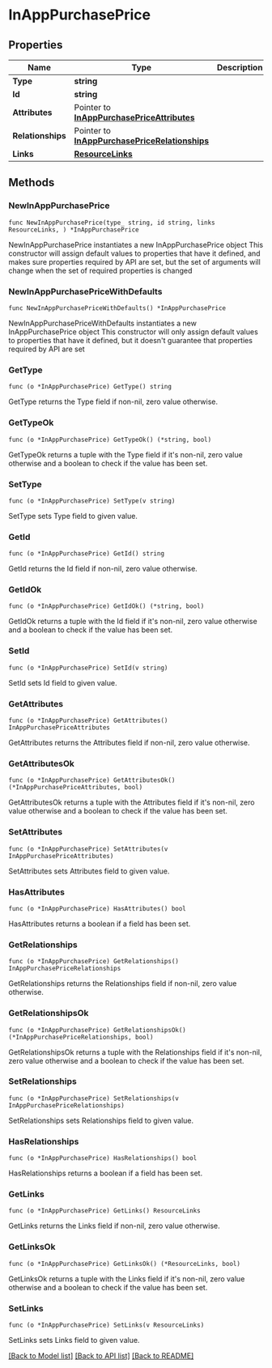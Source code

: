 # InAppPurchasePrice

## Properties

Name | Type | Description | Notes
------------ | ------------- | ------------- | -------------
**Type** | **string** |  | 
**Id** | **string** |  | 
**Attributes** | Pointer to [**InAppPurchasePriceAttributes**](InAppPurchasePriceAttributes.md) |  | [optional] 
**Relationships** | Pointer to [**InAppPurchasePriceRelationships**](InAppPurchasePriceRelationships.md) |  | [optional] 
**Links** | [**ResourceLinks**](ResourceLinks.md) |  | 

## Methods

### NewInAppPurchasePrice

`func NewInAppPurchasePrice(type_ string, id string, links ResourceLinks, ) *InAppPurchasePrice`

NewInAppPurchasePrice instantiates a new InAppPurchasePrice object
This constructor will assign default values to properties that have it defined,
and makes sure properties required by API are set, but the set of arguments
will change when the set of required properties is changed

### NewInAppPurchasePriceWithDefaults

`func NewInAppPurchasePriceWithDefaults() *InAppPurchasePrice`

NewInAppPurchasePriceWithDefaults instantiates a new InAppPurchasePrice object
This constructor will only assign default values to properties that have it defined,
but it doesn't guarantee that properties required by API are set

### GetType

`func (o *InAppPurchasePrice) GetType() string`

GetType returns the Type field if non-nil, zero value otherwise.

### GetTypeOk

`func (o *InAppPurchasePrice) GetTypeOk() (*string, bool)`

GetTypeOk returns a tuple with the Type field if it's non-nil, zero value otherwise
and a boolean to check if the value has been set.

### SetType

`func (o *InAppPurchasePrice) SetType(v string)`

SetType sets Type field to given value.


### GetId

`func (o *InAppPurchasePrice) GetId() string`

GetId returns the Id field if non-nil, zero value otherwise.

### GetIdOk

`func (o *InAppPurchasePrice) GetIdOk() (*string, bool)`

GetIdOk returns a tuple with the Id field if it's non-nil, zero value otherwise
and a boolean to check if the value has been set.

### SetId

`func (o *InAppPurchasePrice) SetId(v string)`

SetId sets Id field to given value.


### GetAttributes

`func (o *InAppPurchasePrice) GetAttributes() InAppPurchasePriceAttributes`

GetAttributes returns the Attributes field if non-nil, zero value otherwise.

### GetAttributesOk

`func (o *InAppPurchasePrice) GetAttributesOk() (*InAppPurchasePriceAttributes, bool)`

GetAttributesOk returns a tuple with the Attributes field if it's non-nil, zero value otherwise
and a boolean to check if the value has been set.

### SetAttributes

`func (o *InAppPurchasePrice) SetAttributes(v InAppPurchasePriceAttributes)`

SetAttributes sets Attributes field to given value.

### HasAttributes

`func (o *InAppPurchasePrice) HasAttributes() bool`

HasAttributes returns a boolean if a field has been set.

### GetRelationships

`func (o *InAppPurchasePrice) GetRelationships() InAppPurchasePriceRelationships`

GetRelationships returns the Relationships field if non-nil, zero value otherwise.

### GetRelationshipsOk

`func (o *InAppPurchasePrice) GetRelationshipsOk() (*InAppPurchasePriceRelationships, bool)`

GetRelationshipsOk returns a tuple with the Relationships field if it's non-nil, zero value otherwise
and a boolean to check if the value has been set.

### SetRelationships

`func (o *InAppPurchasePrice) SetRelationships(v InAppPurchasePriceRelationships)`

SetRelationships sets Relationships field to given value.

### HasRelationships

`func (o *InAppPurchasePrice) HasRelationships() bool`

HasRelationships returns a boolean if a field has been set.

### GetLinks

`func (o *InAppPurchasePrice) GetLinks() ResourceLinks`

GetLinks returns the Links field if non-nil, zero value otherwise.

### GetLinksOk

`func (o *InAppPurchasePrice) GetLinksOk() (*ResourceLinks, bool)`

GetLinksOk returns a tuple with the Links field if it's non-nil, zero value otherwise
and a boolean to check if the value has been set.

### SetLinks

`func (o *InAppPurchasePrice) SetLinks(v ResourceLinks)`

SetLinks sets Links field to given value.



[[Back to Model list]](../README.md#documentation-for-models) [[Back to API list]](../README.md#documentation-for-api-endpoints) [[Back to README]](../README.md)


